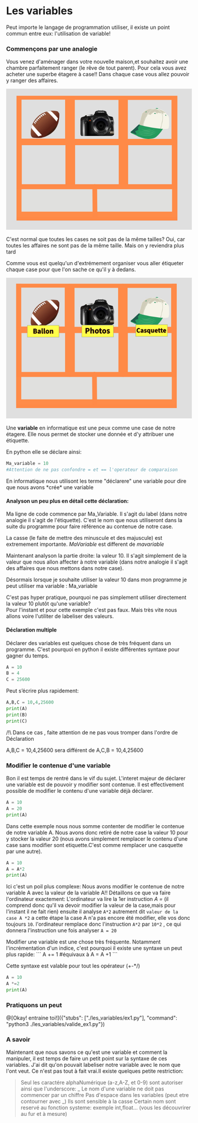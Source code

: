# Les variables

Peut importe le langage de programmation utiliser, il existe un point commun entre eux: l'utilisation de variable!

### Commençons par une analogie
Vous venez d'aménager dans votre nouvelle maison,et souhaitez avoir une chambre parfaitement ranger (le rêve de tout parent).
Pour cela vous avez acheter une superbe étagere à case!! Dans chaque case vous allez pouvoir y ranger des affaires.

![etagere](../../img/etagere.jpeg)
<div class="alert alert-block alert-info">
  C'est normal que toutes les cases ne soit pas de la même tailles?
  Oui, car toutes les affaires ne sont pas de la même taille. Mais on y reviendra plus tard
</div>


Comme vous est quelqu'un d'extrémement organiser vous aller étiqueter chaque case pour que l'on sache ce qu'il y à dedans.

![etagere](../../img/etagere_etiquette.jpeg)

Une **variable** en informatique est une peux comme une case de notre étagere.
Elle nous permet de stocker une donnée et d'y attribuer une étiquette.

En python elle se déclare ainsi:

```python runnable
Ma_variable = 10
#Attention de ne pas confondre = et == l'operateur de comparaison
```
<div class="alert alert-block alert-info">
En informatique nous utilisont les terme "déclarere" une variable pour dire que nous avons *crée* une variable
</div>


 #### Analyson un peu plus en détail cette déclaration:

 Ma ligne de code commence par Ma_Variable. Il s'agit du label (dans notre analogie il s'agit de l'étiquette).
 C'est le nom que nous utiliseront dans la suite du programme pour faire référence au contenue de notre case.

 <div class="alert alert-block alert-warning">
La casse (le faite de mettre des minuscule et des majuscule) est extremement importante. <i> MaVariable </i> est different de <i>mavariable</i>

 </div>


Maintenant analyson la partie droite: la valeur 10.
Il s'agit simplement de la valeur que nous allon affecter à notre variable (dans notre analogie il s'agit des affaires que nous mettons dans notre case).

Désormais lorsque je souhaite utiliser la valeur 10 dans mon programme je peut utiliser ma variable : Ma_variable

<div class="alert alert-block alert-warning">
C'est pas hyper pratique, pourquoi ne pas simplement utiliser directement la valeur 10 plutôt qu'une variable?
</div>
Pour l'instant et pour cette exemple c'est pas faux. Mais très vite nous allons voire l'utiliter de labeliser des valeurs.

#### Déclaration multiple
Déclarer des variables est quelques chose de très fréquent dans un programme. C'est pourquoi en python il existe différentes syntaxe pour gagner du temps.

```python runnable
A = 10
B = 4
C = 25600
```
Peut s’écrire plus rapidement:

```python runnable
A,B,C = 10,4,25600
print(A)
print(B)
print(C)
```

/!\ Dans ce cas , faite attention de ne pas vous tromper dans l'ordre de Déclaration

A,B,C = 10,4,25600 sera différent de A,C,B = 10,4,25600


### Modifier le contenue d'une variable
Bon il est temps de rentré dans le vif du sujet. L'interet majeur de déclarer une variable est de pouvoir y modifier sont contenue.
Il est effectivement possible de modifier le contenu d'une variable déjà déclarer.

```python runnable
A = 10
A = 20
print(A)
```
Dans cette exemple nous nous somme contenter de modifier le contenue de notre variable A. Nous avons donc retiré de notre case la valeur 10 pour y stocker la valeur 20 (nous avons simplement remplacer le contenu d'une case sans modifier sont etiquette.C'est comme remplacer une casquette par une autre).

```python runnable
A = 10
A = A*2
print(A)
```
Ici c'est un poil plus complexe: Nous avons modifier le contenue de notre variable A avec la valeur de la variable A!!
Détaillons ce que va faire l'ordinateur exactement:
L'ordinateur va lire la 1er instruction <i>A = </i> (il comprend donc qu'il va devoir modifier la valeur de la case,mais pour l'instant il ne fait rien)
ensuite il analyse ``` A*2 ``` autrement dit ``` valeur de la  case A *2 ``` a cette étape la case A n'a pas encore été modifier, elle vos donc toujours ```10```. l'ordinateur remplace donc
l'instruction ```A*2```  par ```10*2``` , ce qui donnera l'instruction une fois analyser ```A = 20```


<div class="alert alert-block alert-warning">
Modifier une variable est une chose très fréquente. Notamment l'incrémentation d'un indice, c'est pourquoi il existe une syntaxe un peut plus rapide:
```
A += 1
#équivaux à
A = A +1
```

Cette syntaxe est valable pour tout les opérateur (+-*/)
```python runnable
A = 10
A *=2
print(A)
```
</div>

### Pratiquons un peut

@[Okay! entraine toi!]({"stubs": ["./les_variables/ex1.py"], "command": "python3 ./les_variables/valide_ex1.py"})


### A savoir
Maintenant que nous savons ce qu'est une variable et comment la manipuler, il est temps de faire un petit point sur la syntaxe de ces variables.
J'ai dit qu'on pouvait labeliser notre variable avec le nom que l'ont veut. Ce n'est pas tout à fait vrai.Il existe quelques petite restriction:
> Seul les caractére alphaNumérique (a-z,A-Z, et 0-9) sont autoriser ainsi que l'underscore: _
> Le nom d'une variable ne doit pas commencer par un chiffre
> Pas d'espace dans les variables (peut etre contourner avec _)
> Ils sont sensible à la casse
> Certain nom sont reservé au fonction systeme: exemple int,float... (vous les découvrirer au fur et à mesure)
